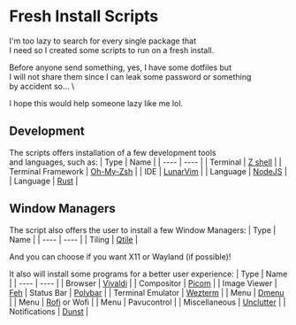 # Fresh Install Scripts
I'm too lazy to search for every single package that \
I need so I created some scripts to run on a fresh install. 

Before anyone send something, yes, I have some dotfiles but \
I will not share them since I can leak some password or something \
by accident so... \

I hope this would help someone lazy like me lol.

## Development
The scripts offers installation of a few development tools \
and languages, such as:
| Type | Name |
| ---- | ---- |
| Terminal | [Z shell](https://www.zsh.org) |
| Terminal Framework | [Oh-My-Zsh](https://ohmyz.sh) |
| IDE | [LunarVim](https://www.lunarvim.org) |
| Language | [NodeJS](https://nodejs.org/) |
| Language | [Rust](https://www.rust-lang.org/) |

## Window Managers
The script also offers the user to install a few Window Managers:
| Type | Name |
| ---- | ---- |
| Tiling | [Qtile](https://qtile.org) |

And you can choose if you want X11 or Wayland (if possible)!

It also will install some programs for a better user experience:
| Type | Name |
| ---- | ---- |
| Browser | [Vivaldi](https://vivaldi.com) |
| Compositor | [Picom](https://github.com/yshui/picom) |
| Image Viewer | [Feh](https://wiki.archlinux.org/title/Feh)
| Status Bar | [Polybar](https://github.com/polybar/polybar) |
| Terminal Emulator | [Wezterm](https://wezfurlong.org/wezterm/index.html) |
| Menu | [Dmenu](https://wiki.archlinux.org/title/Dmenu) |
| Menu | [Rofi](https://wiki.archlinux.org/title/Rofi) or Wofi |
| Menu | Pavucontrol |
| Miscellaneous | [Unclutter](https://github.com/Airblader/unclutter-xfixes) |
| Notifications | [Dunst](https://dunst-project.org) |

